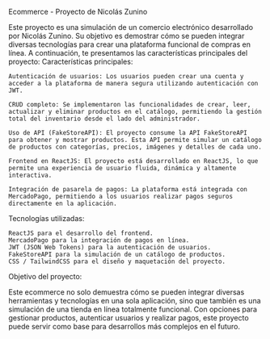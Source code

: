 Ecommerce - Proyecto de Nicolás Zunino

Este proyecto es una simulación de un comercio electrónico desarrollado por Nicolás Zunino. Su objetivo es demostrar cómo se pueden integrar diversas tecnologías para crear una plataforma funcional de compras en línea. A continuación, te presentamos las características principales del proyecto:
Características principales:

    Autenticación de usuarios: Los usuarios pueden crear una cuenta y acceder a la plataforma de manera segura utilizando autenticación con JWT.

    CRUD completo: Se implementaron las funcionalidades de crear, leer, actualizar y eliminar productos en el catálogo, permitiendo la gestión total del inventario desde el lado del administrador.

    Uso de API (FakeStoreAPI): El proyecto consume la API FakeStoreAPI para obtener y mostrar productos. Esta API permite simular un catálogo de productos con categorías, precios, imágenes y detalles de cada uno.

    Frontend en ReactJS: El proyecto está desarrollado en ReactJS, lo que permite una experiencia de usuario fluida, dinámica y altamente interactiva.

    Integración de pasarela de pagos: La plataforma está integrada con MercadoPago, permitiendo a los usuarios realizar pagos seguros directamente en la aplicación.

Tecnologías utilizadas:

    ReactJS para el desarrollo del frontend.
    MercadoPago para la integración de pagos en línea.
    JWT (JSON Web Tokens) para la autenticación de usuarios.
    FakeStoreAPI para la simulación de un catálogo de productos.
    CSS / TailwindCSS para el diseño y maquetación del proyecto.

Objetivo del proyecto:

Este ecommerce no solo demuestra cómo se pueden integrar diversas herramientas y tecnologías en una sola aplicación, sino que también es una simulación de una tienda en línea totalmente funcional. Con opciones para gestionar productos, autenticar usuarios y realizar pagos, este proyecto puede servir como base para desarrollos más complejos en el futuro.